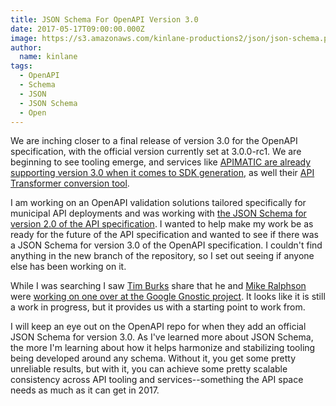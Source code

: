 ```yaml
---
title: JSON Schema For OpenAPI Version 3.0
date: 2017-05-17T09:00:00.000Z
image: https://s3.amazonaws.com/kinlane-productions2/json/json-schema.png
author:
  name: kinlane
tags:
  - OpenAPI
  - Schema
  - JSON
  - JSON Schema
  - Open
---
```

We are inching closer to a final release of version 3.0 for the OpenAPI specification, with the official version currently set at 3.0.0-rc1. We are beginning to see tooling emerge, and services like [APIMATIC are already supporting version 3.0 when it comes to SDK generation](https://apimatic.io/), as well their [API Transformer conversion tool](https://apimatic.io/transformer). 

I am working on an OpenAPI validation solutions tailored specifically for municipal API deployments and was working with [the JSON Schema for version 2.0 of the API specification](https://github.com/OAI/OpenAPI-Specification/blob/master/schemas/v2.0/schema.json).  I wanted to help make my work be as ready for the future of the API specification and wanted to see if there was a JSON Schema for version 3.0 of the OpenAPI specification. I couldn't find anything in the new branch of the repository, so I set out seeing if anyone else has been working on it.

While I was searching I saw [Tim Burks](https://github.com/timburks) share that he and [Mike Ralphson](https://github.com/MikeRalphson) were [working on one over at the Google Gnostic project](https://github.com/googleapis/gnostic/blob/openapi-v3.0.0-rc2/OpenAPIv3/openapi-3.0.json). It looks like it is still a work in progress, but it provides us with a starting point to work from.

I will keep an eye out on the OpenAPI repo for when they add an official JSON Schema for version 3.0. As I've learned more about JSON Schema, the more I'm learning about how it helps harmonize and stabilizing tooling being developed around any schema. Without it, you get some pretty unreliable results, but with it, you can achieve some pretty scalable consistency across API tooling and services--something the API space needs as much as it can get in 2017.